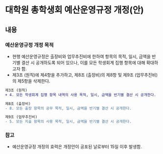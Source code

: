 대학원 총학생회 예산운영규정 개정(안)
===

## 내용
### 예산운영규정 개정 목적

- 현행 예산운영규정은 출장비와 업무추진비에 한하여 항목의 목적, 일시, 금액을 반기별 결산 시 공개하도록 되어 있으나, 이를 모든 학생회계 집행 항목에 대해 확대하고자 함.
- 제3조 (원칙)에 제4항을 추가하고, 제8조 (출장비)의 제8항 및 제9조 (업무추진비)의 제5항을 삭제한다.

```diff
제3조 (원칙)
+ 4. 모든 학생회계 집행 항목 내역의 사용 목적, 일시, 금액을 반기별 결산 시 공개한다.

제8조 (출장비)
- 8. 모든 출장 항목의 공무 목적, 일시, 금액을 반기별 결산 시 공개한다.

제9조 (업무추진비)
- 5. 모든 지출 항목의 사용 목적, 일시, 금액을 반기별 결산 시 공개한다.

```
### 참고
 - 예산운영규정 개정의 효력은 개정안이 공포된 날로부터 15일 이후 발생함.
